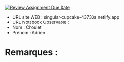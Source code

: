 [![Review Assignment Due Date](https://classroom.github.com/assets/deadline-readme-button-22041afd0340ce965d47ae6ef1cefeee28c7c493a6346c4f15d667ab976d596c.svg)](https://classroom.github.com/a/1RwtDiXe)
- URL site WEB : singular-cupcake-43733a.netlify.app
- URL Notebook Observable :
- Nom : Choulet
- Prénom : Adrien

# Remarques :
